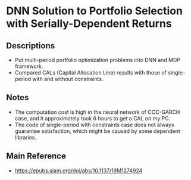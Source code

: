# DNN Solution to Portfolio Selection with Serially-Dependent Returns

## Descriptions
* Put multi-period portfolio optimization problems into DNN and MDP framework.
* Compared CALs (Capital Allocation Line) results with those of single-period with and without constraints.

## Notes
* The computation cost is high in the neural network of CCC-GARCH case, and it approximately took 6 hours to get a CAL on my PC.
* The code of single-period with constraints case does not always guarantee satisfaction, which might be caused by some dependent libraries.

## Main Reference
* <a href='https://epubs.siam.org/doi/abs/10.1137/19M1274924' target='_blank'>https://epubs.siam.org/doi/abs/10.1137/19M1274924</a>
